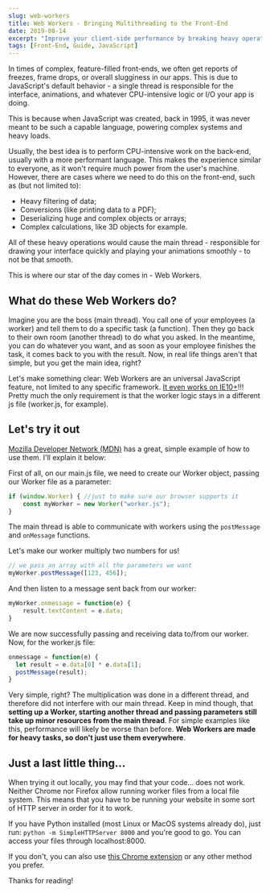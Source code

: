 ```yaml
---
slug: web-workers
title: Web Workers - Bringing Multithreading to the Front-End
date: 2019-08-14
excerpt: "Improve your client-side performance by breaking heavy operations into multiple threads - backend style."
tags: [Front-End, Guide, JavaScript]
---
```


<script>
  import CodeBlock from "$lib/components/blog/code-block.svelte";
  import Image from "$lib/components/base/image.svelte";
  import Callout from "$lib/components/base/callout.svelte";
</script>


In times of complex, feature-filled front-ends, we often get reports of freezes, frame drops, or overall slugginess in our apps. This is due to JavaScript's default behavior - a single thread is responsible for the interface, animations, and whatever CPU-intensive logic or I/O your app is doing.

This is because when JavaScript was created, back in 1995, it was never meant to be such a capable language, powering complex systems and heavy loads.

Usually, the best idea is to perform CPU-intensive work on the back-end, usually with a more performant language. This makes the experience similar to everyone, as it won't require much power from the user's machine. However, there are cases where we need to do this on the front-end, such as (but not limited to):

* Heavy filtering of data;
* Conversions (like printing data to a PDF);
* Deserializing huge and complex objects or arrays;
* Complex calculations, like 3D objects for example.

All of these heavy operations would cause the main thread - responsible for drawing your interface quickly and playing your animations smoothly - to not be that smooth.

This is where our star of the day comes in - Web Workers.

## What do these Web Workers do?

Imagine you are the boss (main thread). You call one of your employees (a worker) and tell them to do a specific task (a function). Then they go back to their own room (another thread) to do what you asked. In the meantime, you can do whatever you want, and as soon as your employee finishes the task, it comes back to you with the result. Now, in real life things aren't that simple, but you get the main idea, right? 

Let's make something clear: Web Workers are an universal JavaScript feature, not limited to any specific framework. [It even works on IE10+](https://caniuse.com/#search=Worker)!!! Pretty much the only requirement is that the worker logic stays in a different js file (worker.js, for example).

## Let's try it out

[Mozilla Developer Network (MDN)](https://github.com/mdn/simple-web-worker) has a great, simple example of how to use them. I'll explain it below:

First of all, on our main.js file, we need to create our Worker object, passing our Worker file as a parameter:

<CodeBlock filename="main.js" lang="javascript">

```javascript
if (window.Worker) { //just to make sure our browser supports it
	const myWorker = new Worker("worker.js");
}
```
</CodeBlock>

The main thread is able to communicate with workers using the `postMessage` and `onMessage` functions.

Let's make our worker multiply two numbers for us!

<CodeBlock filename="main.js" lang="javascript">

```javascript
// we pass an array with all the parameters we want
myWorker.postMessage([123, 456]);
```
</CodeBlock>

And then listen to a message sent back from our worker:

<CodeBlock filename="main.js" lang="javascript">

```javascript
myWorker.onmessage = function(e) {
    result.textContent = e.data;
}
```
</CodeBlock>

We are now successfully passing and receiving data to/from our worker. Now, for the worker.js file:

<CodeBlock filename="worker.js" lang="javascript">

```javascript
onmessage = function(e) {
  let result = e.data[0] * e.data[1];
  postMessage(result);
}
```
</CodeBlock>

Very simple, right? The multiplication was done in a different thread, and therefore did not interfere with our main thread. Keep in mind though, that **setting up a Worker, starting another thread and passing parameters still take up minor resources from the main thread**. For simple examples like this, performance will likely be worse than before. **Web Workers are made for heavy tasks, so don't just use them everywhere**.

## Just a last little thing...

When trying it out locally, you may find that your code... does not work. Neither Chrome nor Firefox allow running worker files from a local file system. This means that you have to be running your website in some sort of HTTP server in order for it to work.

If you have Python installed (most Linux or MacOS systems already do), just run: `python -m SimpleHTTPServer 8000` and you're good to go. You can access your files through localhost:8000.

If you don't, you can also use [this Chrome extension](https://chrome.google.com/webstore/detail/web-server-for-chrome/ofhbbkphhbklhfoeikjpcbhemlocgigb) or any other method you prefer.

Thanks for reading!